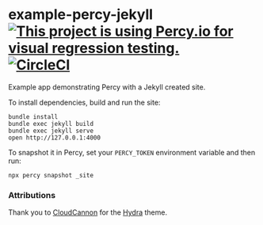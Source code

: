 # example-percy-jekyll [![This project is using Percy.io for visual regression testing.](https://percy.io/static/images/percy-badge.svg)](https://percy.io/percy/example-percy-jeykll) [![CircleCI](https://circleci.com/gh/percy/example-percy-jekyll.svg?style=svg)](https://circleci.com/gh/percy/example-percy-jekyll)

Example app demonstrating Percy with a Jekyll created site.

To install dependencies, build and run the site:

    bundle install
    bundle exec jekyll build
    bundle exec jekyll serve
    open http://127.0.0.1:4000

To snapshot it in Percy, set your `PERCY_TOKEN` environment variable and then run:

    npx percy snapshot _site

### Attributions

Thank you to [CloudCannon](https://cloudcannon.com) for the [Hydra](https://github.com/CloudCannon/hydra-jekyll-template) theme.
